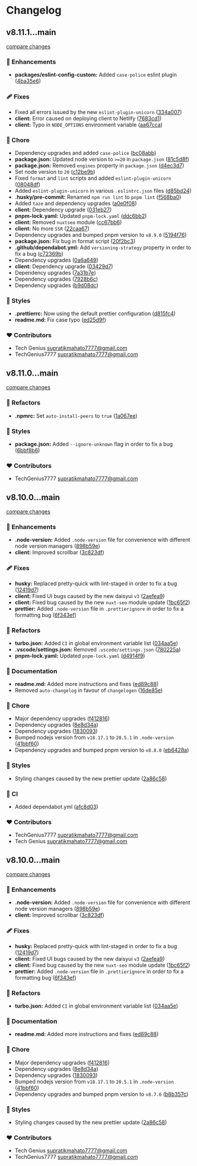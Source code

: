 # Changelog

## v8.11.1...main

[compare changes](https://github.com/TechGenius7777/coffee/compare/v8.11.1...main)

### 🚀 Enhancements

- **packages/eslint-config-custom:** Added `case-police` eslint plugin ([4ba35e6](https://github.com/TechGenius7777/coffee/commit/4ba35e6))

### 🩹 Fixes

- Fixed all errors issued by the new `eslint-plugin-unicorn` ([334a007](https://github.com/TechGenius7777/coffee/commit/334a007))
- **client:** Error caused on deploying client to Netlify ([7683cd1](https://github.com/TechGenius7777/coffee/commit/7683cd1))
- **client:** Typo in `NODE_OPTIONS` environment variable ([aa67cca](https://github.com/TechGenius7777/coffee/commit/aa67cca))

### 🏡 Chore

- Dependency upgrades and added `case-police` ([bc08abb](https://github.com/TechGenius7777/coffee/commit/bc08abb))
- **package.json:** Updated node version to `>=20` in `package.json` ([81c5d8f](https://github.com/TechGenius7777/coffee/commit/81c5d8f))
- **package.json:** Removed `engines` property in `package.json` ([d4ec3d7](https://github.com/TechGenius7777/coffee/commit/d4ec3d7))
- Set node version to `20` ([c12be9b](https://github.com/TechGenius7777/coffee/commit/c12be9b))
- Fixed `format` and `lint` scripts and added `eslint-plugin-unicorn` ([08048df](https://github.com/TechGenius7777/coffee/commit/08048df))
- Added `eslint-plugin-unicorn` in various `.eslintrc.json` files ([d85bd24](https://github.com/TechGenius7777/coffee/commit/d85bd24))
- **.husky/pre-commit:** Renamed `npm run lint` to `pnpm lint` ([f568ba0](https://github.com/TechGenius7777/coffee/commit/f568ba0))
- Added `taze` and dependency upgrades ([a0e0f08](https://github.com/TechGenius7777/coffee/commit/a0e0f08))
- **client:** Dependency upgrade ([031eb27](https://github.com/TechGenius7777/coffee/commit/031eb27))
- **pnpm-lock.yaml:** Updated `pnpm-lock.yaml` ([ddc6bb2](https://github.com/TechGenius7777/coffee/commit/ddc6bb2))
- **client:** Removed `nuxtseo` module ([cc67bb6](https://github.com/TechGenius7777/coffee/commit/cc67bb6))
- **client:** No more `SSR` ([22caa67](https://github.com/TechGenius7777/coffee/commit/22caa67))
- Dependency upgrades and bumped pnpm version to `v8.9.0` ([5194f76](https://github.com/TechGenius7777/coffee/commit/5194f76))
- **package.json:** Fix bug in format script ([20f2bc3](https://github.com/TechGenius7777/coffee/commit/20f2bc3))
- **.github/dependabot.yml:** Add `versioning-strategy` property in order to fix a bug ([c72369b](https://github.com/TechGenius7777/coffee/commit/c72369b))
- Dependency upgrades ([0a6a649](https://github.com/TechGenius7777/coffee/commit/0a6a649))
- **client:** Dependency upgrade ([03429d7](https://github.com/TechGenius7777/coffee/commit/03429d7))
- Dependency upgrades ([7a31b7e](https://github.com/TechGenius7777/coffee/commit/7a31b7e))
- Dependency upgrades ([7928b6c](https://github.com/TechGenius7777/coffee/commit/7928b6c))
- Dependency upgrades ([b9d08dc](https://github.com/TechGenius7777/coffee/commit/b9d08dc))

### 🎨 Styles

- **.prettierrc:** Now using the default prettier configuration ([d815fc4](https://github.com/TechGenius7777/coffee/commit/d815fc4))
- **readme.md:** Fix case typo ([ed25d9f](https://github.com/TechGenius7777/coffee/commit/ed25d9f))

### ❤️ Contributors

- Tech Genius <supratikmahato7777@gmail.com>
- TechGenius7777 <supratikmahato7777@gmail.com>

## v8.11.0...main

[compare changes](https://github.com/TechGenius7777/coffee/compare/v8.11.0...main)

### 💅 Refactors

- **.npmrc:** Set `auto-install-peers` to `true` ([1a067ee](https://github.com/TechGenius7777/coffee/commit/1a067ee))

### 🎨 Styles

- **package.json:** Added `--ignore-unknown` flag in order to fix a bug ([6bbf8b6](https://github.com/TechGenius7777/coffee/commit/6bbf8b6))

### ❤️ Contributors

- TechGenius7777 <supratikmahato7777@gmail.com>

## v8.10.0...main

[compare changes](https://github.com/TechGenius7777/coffee/compare/v8.10.0...main)

### 🚀 Enhancements

- **.node-version:** Added `.node-version` file for convenience with different node version managers ([898b59e](https://github.com/TechGenius7777/coffee/commit/898b59e))
- **client:** Improved scrollbar ([3c823df](https://github.com/TechGenius7777/coffee/commit/3c823df))

### 🩹 Fixes

- **husky:** Replaced pretty-quick with lint-staged in order to fix a bug ([12419d7](https://github.com/TechGenius7777/coffee/commit/12419d7))
- **client:** Fixed UI bugs caused by the new daisyui `v3` ([2aefea9](https://github.com/TechGenius7777/coffee/commit/2aefea9))
- **client:** Fixed bug caused by the new `nuxt-seo` module update ([1bc65f2](https://github.com/TechGenius7777/coffee/commit/1bc65f2))
- **prettier:** Added `.node-version` file in `.prettierignore` in order to fix a formatting bug ([6f343ef](https://github.com/TechGenius7777/coffee/commit/6f343ef))

### 💅 Refactors

- **turbo.json:** Added `CI` in global environment variable list ([034aa5e](https://github.com/TechGenius7777/coffee/commit/034aa5e))
- **.vscode/settings.json:** Removed `.vscode/settings.json` ([780225a](https://github.com/TechGenius7777/coffee/commit/780225a))
- **pnpm-lock.yaml:** Updated `pnpm-lock.yaml` ([d4914f9](https://github.com/TechGenius7777/coffee/commit/d4914f9))

### 📖 Documentation

- **readme.md:** Added more instructions and fixes ([ed89c88](https://github.com/TechGenius7777/coffee/commit/ed89c88))
- Removed `auto-changelog` in favour of `changelogen` ([16de85e](https://github.com/TechGenius7777/coffee/commit/16de85e))

### 🏡 Chore

- Major dependency upgrades ([f412816](https://github.com/TechGenius7777/coffee/commit/f412816))
- Dependency upgrades ([8e8d34a](https://github.com/TechGenius7777/coffee/commit/8e8d34a))
- Dependency upgrades ([1830093](https://github.com/TechGenius7777/coffee/commit/1830093))
- Bumped nodejs version from `v18.17.1` to `20.5.1` in `.node-version` ([41bbf60](https://github.com/TechGenius7777/coffee/commit/41bbf60))
- Dependency upgrades and bumped pnpm version to `v8.8.0` ([eb6428a](https://github.com/TechGenius7777/coffee/commit/eb6428a))

### 🎨 Styles

- Styling changes caused by the new prettier update ([2a86c58](https://github.com/TechGenius7777/coffee/commit/2a86c58))

### 🤖 CI

- Added dependabot.yml ([afc8d03](https://github.com/TechGenius7777/coffee/commit/afc8d03))

### ❤️ Contributors

- TechGenius7777 <supratikmahato7777@gmail.com>
- Tech Genius <supratikmahato7777@gmail.com>

## v8.10.0...main

[compare changes](https://github.com/TechGenius7777/coffee/compare/v8.10.0...main)

### 🚀 Enhancements

- **.node-version:** Added `.node-version` file for convenience with different node version managers ([898b59e](https://github.com/TechGenius7777/coffee/commit/898b59e))
- **client:** Improved scrollbar ([3c823df](https://github.com/TechGenius7777/coffee/commit/3c823df))

### 🩹 Fixes

- **husky:** Replaced pretty-quick with lint-staged in order to fix a bug ([12419d7](https://github.com/TechGenius7777/coffee/commit/12419d7))
- **client:** Fixed UI bugs caused by the new daisyui `v3` ([2aefea9](https://github.com/TechGenius7777/coffee/commit/2aefea9))
- **client:** Fixed bug caused by the new `nuxt-seo` module update ([1bc65f2](https://github.com/TechGenius7777/coffee/commit/1bc65f2))
- **prettier:** Added `.node-version` file in `.prettierignore` in order to fix a formatting bug ([6f343ef](https://github.com/TechGenius7777/coffee/commit/6f343ef))

### 💅 Refactors

- **turbo.json:** Added `CI` in global environment variable list ([034aa5e](https://github.com/TechGenius7777/coffee/commit/034aa5e))

### 📖 Documentation

- **readme.md:** Added more instructions and fixes ([ed89c88](https://github.com/TechGenius7777/coffee/commit/ed89c88))

### 🏡 Chore

- Major dependency upgrades ([f412816](https://github.com/TechGenius7777/coffee/commit/f412816))
- Dependency upgrades ([8e8d34a](https://github.com/TechGenius7777/coffee/commit/8e8d34a))
- Dependency upgrades ([1830093](https://github.com/TechGenius7777/coffee/commit/1830093))
- Bumped nodejs version from `v18.17.1` to `20.5.1` in `.node-version` ([41bbf60](https://github.com/TechGenius7777/coffee/commit/41bbf60))
- Dependency upgrades and bumped pnpm version to `v8.7.6` ([b8b357c](https://github.com/TechGenius7777/coffee/commit/b8b357c))

### 🎨 Styles

- Styling changes caused by the new prettier update ([2a86c58](https://github.com/TechGenius7777/coffee/commit/2a86c58))

### ❤️ Contributors

- Tech Genius <supratikmahato7777@gmail.com>
- TechGenius7777 <supratikmahato7777@gmail.com>
